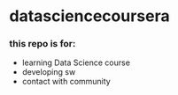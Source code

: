 # datasciencecoursera
### this repo is for:
* learning Data Science course
* developing sw
* contact with community 
